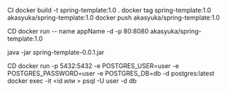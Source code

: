 CI
docker build -t spring-template:1.0 .
docker tag spring-template:1.0 akasyuka/spring-template:1.0
docker push akasyuka/spring-template:1.0

CD
docker run -- name appName -d -p 80:8080 akasyuka/spring-template:1.0

java -jar spring-template-0.0.1.jar

CD
docker run -p 5432:5432 -e POSTGRES_USER=user -e POSTGRES_PASSWORD=user -e POSTGRES_DB=db -d postgres:latest
docker exec -it <id или > psql -U user -d db

